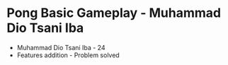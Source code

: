 # Pong Basic Gameplay - Muhammad Dio Tsani Iba
- Muhammad Dio Tsani Iba - 24
- Features addition - Problem solved
